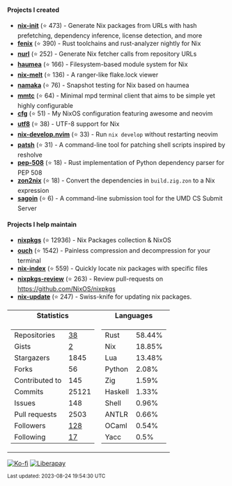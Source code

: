 #### Projects I created

- [**nix-init**](https://github.com/nix-community/nix-init) (⭐ 473) - Generate Nix packages from URLs with hash prefetching, dependency inference, license detection, and more
- [**fenix**](https://github.com/nix-community/fenix) (⭐ 390) - Rust toolchains and rust-analyzer nightly for Nix
- [**nurl**](https://github.com/nix-community/nurl) (⭐ 252) - Generate Nix fetcher calls from repository URLs
- [**haumea**](https://github.com/nix-community/haumea) (⭐ 166) - Filesystem-based module system for Nix
- [**nix-melt**](https://github.com/nix-community/nix-melt) (⭐ 136) - A ranger-like flake.lock viewer
- [**namaka**](https://github.com/nix-community/namaka) (⭐ 76) - Snapshot testing for Nix based on haumea
- [**mmtc**](https://github.com/figsoda/mmtc) (⭐ 64) - Minimal mpd terminal client that aims to be simple yet highly configurable
- [**cfg**](https://github.com/figsoda/cfg) (⭐ 51) - My NixOS configuration featuring awesome and neovim
- [**utf8**](https://github.com/figsoda/utf8) (⭐ 38) - UTF-8 support for Nix
- [**nix-develop.nvim**](https://github.com/figsoda/nix-develop.nvim) (⭐ 33) - Run `nix develop` without restarting neovim
- [**patsh**](https://github.com/nix-community/patsh) (⭐ 31) - A command-line tool for patching shell scripts inspired by resholve
- [**pep-508**](https://github.com/figsoda/pep-508) (⭐ 18) - Rust implementation of Python dependency parser for PEP 508
- [**zon2nix**](https://github.com/figsoda/zon2nix) (⭐ 18) - Convert the dependencies in `build.zig.zon` to a Nix expression
- [**sagoin**](https://github.com/figsoda/sagoin) (⭐ 6) - A command-line submission tool for the UMD CS Submit Server

#### Projects I help maintain

- [**nixpkgs**](https://github.com/nixos/nixpkgs) (⭐ 12936) - Nix Packages collection & NixOS
- [**ouch**](https://github.com/ouch-org/ouch) (⭐ 1542) - Painless compression and decompression for your terminal
- [**nix-index**](https://github.com/nix-community/nix-index) (⭐ 559) - Quickly locate nix packages with specific files
- [**nixpkgs-review**](https://github.com/mic92/nixpkgs-review) (⭐ 263) - Review pull-requests on https://github.com/NixOS/nixpkgs
- [**nix-update**](https://github.com/mic92/nix-update) (⭐ 247) - Swiss-knife for updating nix packages.

<table>
  <tr align="center">
    <td><b>Statistics</b></td>
    <td><b>Languages</b></td>
  </tr>
  <tr valign="top">
    <td><table>
      <tr>
        <td>Repositories</td>
        <td><a href="https://github.com/figsoda?tab=repositories">
          38
        </a></td>
      </tr>
      <tr>
        <td>Gists</td>
        <td><a href="https://gist.github.com/figsoda">
          2
        </a></td>
      </tr>
      <tr>
        <td>Stargazers</td>
        <td>1845</td>
      </tr>
      <tr>
        <td>Forks</td>
        <td>56</td>
      </tr>
      <tr>
        <td>Contributed to</td>
        <td>145</td>
      </tr>
      <tr>
        <td>Commits</td>
        <td>25121</td>
      </tr>
      <tr>
        <td>Issues</td>
        <td>148</td>
      </tr>
      <tr>
        <td>Pull requests</td>
        <td>2503</td>
      </tr>
      <tr>
        <td>Followers</td>
        <td><a href="https://github.com/figsoda?tab=followers">
          128
        </a></td>
      </tr>
      <tr>
        <td>Following</td>
        <td><a href="https://github.com/figsoda?tab=following">
          17
        </a></td>
      </tr>
    </table></td>
    <td><table><tr><td>Rust</td><td>58.44%</td></tr><tr><td>Nix</td><td>18.85%</td></tr><tr><td>Lua</td><td>13.48%</td></tr><tr><td>Python</td><td>2.08%</td></tr><tr><td>Zig</td><td>1.59%</td></tr><tr><td>Haskell</td><td>1.33%</td></tr><tr><td>Shell</td><td>0.96%</td></tr><tr><td>ANTLR</td><td>0.66%</td></tr><tr><td>OCaml</td><td>0.54%</td></tr><tr><td>Yacc</td><td>0.5%</td></tr></table></td>
  </tr>
</table>

[![Ko-fi](https://img.shields.io/badge/Ko--fi-figsoda-ff5e5b?style=flat-square&logo=ko-fi)](https://ko-fi.com/figsoda)
[![Liberapay](https://img.shields.io/badge/Liberapay-figsoda-f6c915?style=flat-square&logo=liberapay)](https://liberapay.com/figsoda)

<sub>Last updated: 2023-08-24 19:54:30 UTC</sub>
